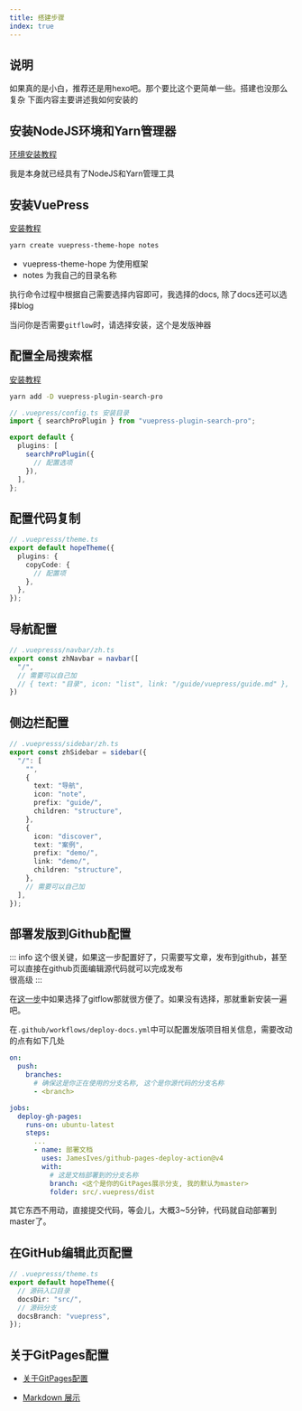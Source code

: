 ```yaml
---
title: 搭建步骤
index: true
---
```


## 说明
如果真的是小白，推荐还是用hexo吧。那个要比这个更简单一些。搭建也没那么复杂
下面内容主要讲述我如何安装的

## 安装NodeJS环境和Yarn管理器

[环境安装教程](https://theme-hope.vuejs.press/zh/cookbook/tutorial/env.html)

我是本身就已经具有了NodeJS和Yarn管理工具

## 安装VuePress

[安装教程](https://theme-hope.vuejs.press/zh/cookbook/tutorial/create.html#%E5%88%9D%E5%A7%8B%E5%8C%96%E9%A1%B9%E7%9B%AE)

``` bash
yarn create vuepress-theme-hope notes
```
- vuepress-theme-hope 为使用框架
- notes 为我自己的目录名称

执行命令过程中根据自己需要选择内容即可，我选择的docs, 除了docs还可以选择blog

当问你是否需要`gitflow`时，请选择安装，这个是发版神器

## 配置全局搜索框

[安装教程](https://vuepress-theme-hope.gitee.io/v2/search-pro/zh/)

``` bash
yarn add -D vuepress-plugin-search-pro
```

``` typescript
// .vuepress/config.ts 安装目录
import { searchProPlugin } from "vuepress-plugin-search-pro";

export default {
  plugins: [
    searchProPlugin({
      // 配置选项
    }),
  ],
};
```

## 配置代码复制

``` typescript
// .vuepresss/theme.ts
export default hopeTheme({
  plugins: {
    copyCode: {
      // 配置项
    },
  },
});

```

## 导航配置

``` typescript
// .vuepresss/navbar/zh.ts
export const zhNavbar = navbar([
  "/",
  // 需要可以自己加
  // { text: "目录", icon: "list", link: "/guide/vuepress/guide.md" },
})
```

## 侧边栏配置

``` typescript
// .vuepresss/sidebar/zh.ts
export const zhSidebar = sidebar({
  "/": [
    "",
    {
      text: "导航",
      icon: "note",
      prefix: "guide/",
      children: "structure",
    },
    {
      icon: "discover",
      text: "案例",
      prefix: "demo/",
      link: "demo/",
      children: "structure",
    },
    // 需要可以自己加
  ],
});
```

## 部署发版到Github配置

::: info
这个很关键，如果这一步配置好了，只需要写文章，发布到github，甚至可以直接在github页面编辑源代码就可以完成发布  
很高级
:::

在[这一步](./guide.md#安装vuepress)中如果选择了gitflow那就很方便了。如果没有选择，那就重新安装一遍吧。

在`.github/workflows/deploy-docs.yml`中可以配置发版项目相关信息，需要改动的点有如下几处

``` yaml
on:
  push:
    branches:
      # 确保这是你正在使用的分支名称, 这个是你源代码的分支名称
      - <branch>

jobs:
  deploy-gh-pages:
    runs-on: ubuntu-latest
    steps:
      ...
      - name: 部署文档
        uses: JamesIves/github-pages-deploy-action@v4
        with:
          # 这是文档部署到的分支名称
          branch: <这个是你的GitPages展示分支, 我的默认为master>
          folder: src/.vuepress/dist
```
其它东西不用动，直接提交代码，等会儿，大概3~5分钟，代码就自动部署到master了。

## 在GitHub编辑此页配置

``` typescript
// .vuepresss/theme.ts
export default hopeTheme({
  // 源码入口目录
  docsDir: "src/",
  // 源码分支
  docsBranch: "vuepress",
});

```

## 关于GitPages配置

- [关于GitPages配置](gitpages-setting.md)

- [Markdown 展示](../../demo/markdown.md)